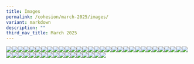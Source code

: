 ```yaml
---
title: Images
permalink: /cohesion/march-2025/images/
variant: markdown
description: ""
third_nav_title: March 2025
---
```

![](/images/Cohesion/March%202025/wu1_2.png)![](/images/Cohesion/March%202025/YA_kv.gif)![](/images/Cohesion/March%202025/ya_compare_infographics.png)![](/images/Cohesion/March%202025/wu4.png)![](/images/Cohesion/March%202025/wu3.png)![](/images/Cohesion/March%202025/wu2.png)![](/images/Cohesion/March%202025/wu1.png)![](/images/Cohesion/March%202025/wn2.png)![](/images/Cohesion/March%202025/wn1.png)![](/images/Cohesion/March%202025/video_bg_03.jpg)![](/images/Cohesion/March%202025/video_bg_02.jpg)![](/images/Cohesion/March%202025/video_bg_01.jpg)![](/images/Cohesion/March%202025/trophy.png)![](/images/Cohesion/March%202025/title_youth_volunteers.png)![](/images/Cohesion/March%202025/title_streetdance.png)![](/images/Cohesion/March%202025/title_make_skillsfuture.png)![](/images/Cohesion/March%202025/title_green_champs.png)![](/images/Cohesion/March%202025/streetdance_qa.png)![](/images/Cohesion/March%202025/streetdance_img_05.gif)![](/images/Cohesion/March%202025/streetdance_img_04.jpg)![](/images/Cohesion/March%202025/streetdance_img_03.gif)![](/images/Cohesion/March%202025/streetdance_img_02.gif)![](/images/Cohesion/March%202025/streetdance_img_01.jpg)![](/images/Cohesion/March%202025/sf_step4.png)![](/images/Cohesion/March%202025/sf_step3.png)![](/images/Cohesion/March%202025/sf_step2.png)![](/images/Cohesion/March%202025/sf_step1.png)![](/images/Cohesion/March%202025/sf_icon4.png)![](/images/Cohesion/March%202025/sf_icon3.png)![](/images/Cohesion/March%202025/sf_icon2.png)![](/images/Cohesion/March%202025/sf_icon1.png)![](/images/Cohesion/March%202025/online_courses.png)![](/images/Cohesion/March%202025/logo_fitnessx.png)![](/images/Cohesion/March%202025/logo_dancefit.png)![](/images/Cohesion/March%202025/learn.png)![](/images/Cohesion/March%202025/kv_streetdance.gif)![](/images/Cohesion/March%202025/green_homes_infographics.png)![](/images/Cohesion/March%202025/green_home_quote.gif)![](/images/Cohesion/March%202025/green_economy.png)![](/images/Cohesion/March%202025/green_box.png)![](/images/Cohesion/March%202025/fan_icon.png)![](/images/Cohesion/March%202025/edm4.jpg)![](/images/Cohesion/March%202025/edm3.jpg)![](/images/Cohesion/March%202025/edm2.jpg)![](/images/Cohesion/March%202025/edm1.jpg)![](/images/Cohesion/March%202025/digital_economy.png)![](/images/Cohesion/March%202025/care_economy.png)![](/images/Cohesion/March%202025/4_ways.png)